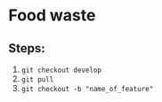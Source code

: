 # Food waste

## Steps:

1. `git checkout develop`
2. `git pull`
3. `git checkout -b "name_of_feature"`
